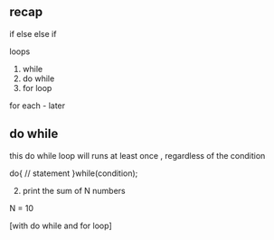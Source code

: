 ## recap 

if else 
else if 

loops 
1. while 
2. do while 
3. for loop 

for each - later


## do while 
this do while loop will runs at least once , regardless of the condition 

do{
// statement 
}while(condition);




2. print the sum of N numbers

N = 10 

[with do while and for loop] 




